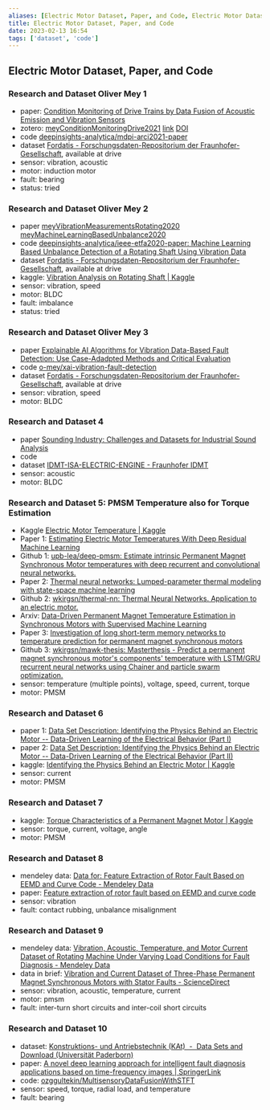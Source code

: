 ```yaml
---
aliases: [Electric Motor Dataset, Paper, and Code, Electric Motor Dataset, Paper, and Code]
title: Electric Motor Dataset, Paper, and Code
date: 2023-02-13 16:54
tags: ['dataset', 'code']
---
```


## Electric Motor Dataset, Paper, and Code

### Research and Dataset Oliver Mey 1

- paper: [Condition Monitoring of Drive Trains by Data Fusion of Acoustic Emission and Vibration Sensors](https://www.mdpi.com/2227-9717/9/7/1108)
- zotero: [meyConditionMonitoringDrive2021](zotero://select/library/items/VEKKQ2CP) [link]() [DOI](https://doi.org/10.3390/pr9071108)
- code [deepinsights-analytica/mdpi-arci2021-paper](https://github.com/deepinsights-analytica/mdpi-arci2021-paper)
- dataset [Fordatis - Forschungsdaten-Repositorium der Fraunhofer-Gesellschaft](https://fordatis.fraunhofer.de/handle/fordatis/205), available at drive
- sensor: vibration, acoustic
- motor: induction motor
- fault: bearing
- status: tried

### Research and Dataset Oliver Mey 2

- paper [meyVibrationMeasurementsRotating2020](../zotero/meyVibrationMeasurementsRotating2020.md) [meyMachineLearningBasedUnbalance2020](../zotero/meyMachineLearningBasedUnbalance2020.md)
- code [deepinsights-analytica/ieee-etfa2020-paper: Machine Learning Based Unbalance Detection of a Rotating Shaft Using Vibration Data](https://github.com/deepinsights-analytica/ieee-etfa2020-paper)
- dataset [Fordatis - Forschungsdaten-Repositorium der Fraunhofer-Gesellschaft](https://fordatis.fraunhofer.de/handle/fordatis/151.3), available at drive
- kaggle: [Vibration Analysis on Rotating Shaft | Kaggle](https://www.kaggle.com/datasets/jishnukoliyadan/vibration-analysis-on-rotating-shaft)
- sensor: vibration, speed
- motor: BLDC
- fault: imbalance
- status: tried

### Research and Dataset Oliver Mey 3

- paper [Explainable AI Algorithms for Vibration Data-Based Fault Detection: Use Case-Adadpted Methods and Critical Evaluation](https://www.mdpi.com/1424-8220/22/23/9037#B54-sensors-22-09037)
- code [o-mey/xai-vibration-fault-detection](https://github.com/o-mey/xai-vibration-fault-detection)
- dataset [Fordatis - Forschungsdaten-Repositorium der Fraunhofer-Gesellschaft](https://fordatis.fraunhofer.de/handle/fordatis/151.3), available at drive
- sensor: vibration, speed
- motor: BLDC

### Research and Dataset 4

- paper [Sounding Industry: Challenges and Datasets for Industrial Sound Analysis](https://ieeexplore.ieee.org/document/8902941)
- code
- dataset [IDMT-ISA-ELECTRIC-ENGINE - Fraunhofer IDMT](https://www.idmt.fraunhofer.de/en/publications/datasets/isa-electric-engine.html)
- sensor: acoustic
- motor: BLDC

### Research and Dataset 5: PMSM Temperature also for Torque Estimation

- Kaggle [Electric Motor Temperature | Kaggle](https://www.kaggle.com/datasets/wkirgsn/electric-motor-temperature)
- Paper 1: [Estimating Electric Motor Temperatures With Deep Residual Machine Learning](https://ieeexplore.ieee.org/abstract/document/9296842)
- Github 1: [upb-lea/deep-pmsm: Estimate intrinsic Permanent Magnet Synchronous Motor temperatures with deep recurrent and convolutional neural networks.](https://github.com/upb-lea/deep-pmsm)
- Paper 2: [Thermal neural networks: Lumped-parameter thermal modeling with state-space machine learning](https://www.sciencedirect.com/science/article/pii/S0952197622005279?via%3Dihub)
- Github 2: [wkirgsn/thermal-nn: Thermal Neural Networks. Application to an electric motor.](https://github.com/wkirgsn/thermal-nn)
- Arxiv: [Data-Driven Permanent Magnet Temperature Estimation in Synchronous Motors with Supervised Machine Learning](https://arxiv.org/abs/2001.06246)
- Paper 3: [Investigation of long short-term memory networks to temperature prediction for permanent magnet synchronous motors](https://ieeexplore.ieee.org/document/7966088)
- Github 3: [wkirgsn/mawk-thesis: Masterthesis - Predict a permanent magnet synchronous motor's components' temperature with LSTM/GRU recurrent neural networks using Chainer and particle swarm optimization.](https://github.com/wkirgsn/mawk-thesis)
- sensor: temperature (multiple points), voltage, speed, current, torque
- motor: PMSM

### Research and Dataset 6

- paper 1: [Data Set Description: Identifying the Physics Behind an Electric Motor -- Data-Driven Learning of the Electrical Behavior (Part I)](https://arxiv.org/abs/2003.07273)
- paper 2: [Data Set Description: Identifying the Physics Behind an Electric Motor -- Data-Driven Learning of the Electrical Behavior (Part II)](https://arxiv.org/abs/2003.06268)
- kaggle: [Identifying the Physics Behind an Electric Motor | Kaggle](https://www.kaggle.com/datasets/hankelea/system-identification-of-an-electric-motor)
- sensor: current
- motor: PMSM

### Research and Dataset 7

- kaggle: [Torque Characteristics of a Permanent Magnet Motor | Kaggle](https://www.kaggle.com/datasets/graxlmaxl/identifying-the-physics-behind-an-electric-motor)
- sensor: torque, current, voltage, angle
- motor: PMSM

### Research and Dataset 8

- mendeley data: [Data for: Feature Extraction of Rotor Fault Based on EEMD and Curve Code - Mendeley Data](https://data.mendeley.com/datasets/p9bsmj4xwg/1)
- paper: [Feature extraction of rotor fault based on EEMD and curve code](https://www.sciencedirect.com/science/article/abs/pii/S0263224118311540?via%3Dihub)
- sensor: vibration
- fault: contact rubbing, unbalance misalignment

### Research and Dataset 9

- mendeley data: [Vibration, Acoustic, Temperature, and Motor Current Dataset of Rotating Machine Under Varying Load Conditions for Fault Diagnosis - Mendeley Data](https://data.mendeley.com/datasets/ztmf3m7h5x/6)
- data in brief: [Vibration and Current Dataset of Three-Phase Permanent Magnet Synchronous Motors with Stator Faults - ScienceDirect](https://www.sciencedirect.com/science/article/pii/S2352340923000707)
- sensor: vibration, acoustic, temperature, current
- motor: pmsm
- fault: inter-turn short circuits and inter-coil short circuits

### Research and Dataset 10

- dataset: [Konstruktions- und Antriebstechnik (KAt)  -  Data Sets and Download (Universität Paderborn)](https://mb.uni-paderborn.de/kat/forschung/datacenter/bearing-datacenter/data-sets-and-download)
- paper: [A novel deep learning approach for intelligent fault diagnosis applications based on time-frequency images | SpringerLink](https://link.springer.com/article/10.1007/s00521-021-06668-2)
- code: [ozggultekin/MultisensoryDataFusionWithSTFT](https://github.com/ozggultekin/MultisensoryDataFusionWithSTFT)
- sensor: speed, torque, radial load, and temperature
- fault: bearing